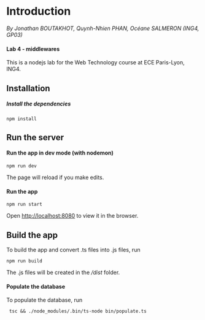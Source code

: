 # Introduction
*By Jonathan BOUTAKHOT, Quynh-Nhien PHAN, Océane SALMERON (ING4, GP03)*

#### Lab 4 - middlewares

This is a nodejs lab for the Web Technology course at ECE Paris-Lyon, ING4.

## Installation

##### Install the dependencies

`npm install`

## Run the server
 
#### Run the app in dev mode (with nodemon)
 
`npm run dev`

The page will reload if you make edits.<br>

#### Run the app
 
`npm run start`

Open [http://localhost:8080](http://localhost:8080) to view it in the browser.

## Build the app

To build the app and convert .ts files into .js files, run

`npm run build`

The .js files will be created in the */dist* folder.

#### Populate the database

To populate the database, run 

` tsc && ./node_modules/.bin/ts-node bin/populate.ts`